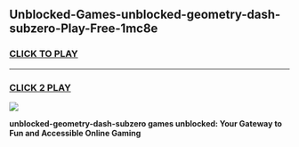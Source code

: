 
## Unblocked-Games-unblocked-geometry-dash-subzero-Play-Free-1mc8e
<h3>
<a href="https://premium76.site?title=unblocked-geometry-dash-subzero&ref=19M">CLICK TO PLAY</a></h3>
<hr>

<h3>
<a href="https://premium76.site?title=unblocked-geometry-dash-subzero&ref=19M">CLICK 2 PLAY</a>
  
</h3>

<a href="https://premium76.site?title=unblocked-geometry-dash-subzero&ref=19M"><img src="https://clearcache.store/games.png"></a>


**unblocked-geometry-dash-subzero games unblocked: Your Gateway to Fun and Accessible Online Gaming**
